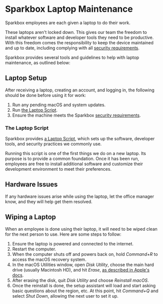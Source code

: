 # Sparkbox Laptop Maintenance

Sparkbox employees are each given a laptop to do their work.

These laptops aren't locked down. This gives our team the
freedom to install whatever software and developer tools they need to be productive. With this freedom comes the responsibility to keep the device maintained and up to date, including complying with all [security requirements](../security/README.md).

Sparkbox provides several tools and guidelines to help with laptop maintenance, as outlined below:

## Laptop Setup

After receiving a laptop, creating an account, and logging in, the following should be done before using it for work:

1. Run any pending macOS and system updates.
2. Run [the Laptop Script](#laptop-script).
3. Ensure the machine meets the Sparkbox [security requirements](../security/README.md).

### The Laptop Script

Sparkbox provides [a Laptop Script](https://github.com/sparkbox/laptop), which sets up the software, developer tools, and security practices we commonly use.

Running this script is one of the first things we do on a new laptop. Its purpose is to provide a common foundation. Once it has been run, employees are free to install additional software and customize their development environment to meet their preferences.

## Hardware Issues

If any hardware issues arise while using the laptop, let the office manager know, and they will help get them resolved.

## Wiping a Laptop

When an employee is done using their laptop, it will need to be wiped clean for the next person to use. Here are some steps to follow:

1. Ensure the laptop is powered and connected to the internet.
2. Restart the computer.
3. When the computer shuts off and powers back on, hold *Command+R* to access the macOS recovery system.
4. In the macOS Utilities window, open *Disk Utility*, choose the main hard drive (usually Macintosh HD), and hit *Erase*, [as described in Apple's docs](https://support.apple.com/en-us/HT208496).
5. After erasing the disk, quit *Disk Utility* and choose *Reinstall macOS*.
6. Once the reinstall is done, the setup assistant will load and start asking basic questions about the region, etc. At this point, hit *Command+Q* and select *Shut Down*, allowing the next user to set it up.
